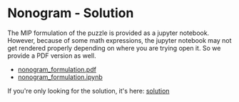 # Nonogram - Solution

The MIP formulation of the puzzle is provided as a jupyter notebook. 
However, because of some math expressions, the jupyter notebook may not get rendered properly 
depending on where you are trying open it. So we provide a PDF version as well.

- [nonogram_formulation.pdf](nonogram_formulation.pdf)
- [nonogram_formulation.ipynb](nonogram_formulation.ipynb)

If you're only looking for the solution, it's here: [solution](nonogram_solution.md)